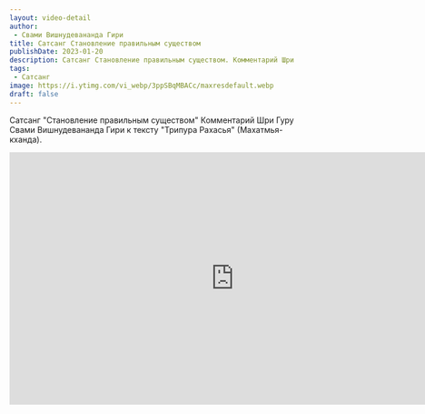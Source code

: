 ```yaml
---
layout: video-detail
author:
 - Свами Вишнудевананда Гири
title: Сатсанг Становление правильным существом
publishDate: 2023-01-20
description: Сатсанг Становление правильным существом. Комментарий Шри Гуру Свами Вишнудевананда Гири к тексту "Трипура Рахасья" (Махатмья-кханда).
tags: 
 - Сатсанг
image: https://i.ytimg.com/vi_webp/3ppSBqMBACc/maxresdefault.webp
draft: false
---
```


 Сатсанг "Становление правильным существом"
Комментарий Шри Гуру Свами Вишнудевананда Гири к тексту "Трипура Рахасья" (Махатмья-кханда).

 <iframe width="790" height="444" src="https://www.youtube.com/embed/3ppSBqMBACc" frameborder="0" allowfullscreen=""></iframe>